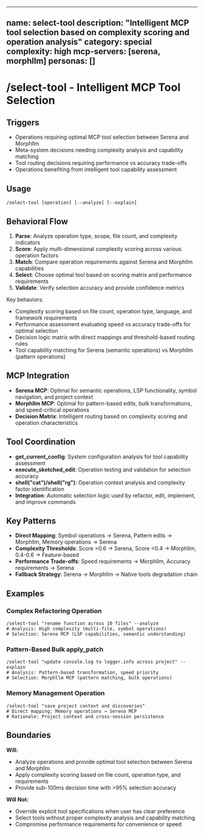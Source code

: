 ______________________________________________________________________

## name: select-tool description: "Intelligent MCP tool selection based on complexity scoring and operation analysis" category: special complexity: high mcp-servers: [serena, morphllm] personas: []

# /select-tool - Intelligent MCP Tool Selection

## Triggers

- Operations requiring optimal MCP tool selection between Serena and Morphllm
- Meta-system decisions needing complexity analysis and capability matching
- Tool routing decisions requiring performance vs accuracy trade-offs
- Operations benefiting from intelligent tool capability assessment

## Usage

```
/select-tool [operation] [--analyze] [--explain]
```

## Behavioral Flow

1. **Parse**: Analyze operation type, scope, file count, and complexity indicators
2. **Score**: Apply multi-dimensional complexity scoring across various operation factors
3. **Match**: Compare operation requirements against Serena and Morphllm capabilities
4. **Select**: Choose optimal tool based on scoring matrix and performance requirements
5. **Validate**: Verify selection accuracy and provide confidence metrics

Key behaviors:

- Complexity scoring based on file count, operation type, language, and framework requirements
- Performance assessment evaluating speed vs accuracy trade-offs for optimal selection
- Decision logic matrix with direct mappings and threshold-based routing rules
- Tool capability matching for Serena (semantic operations) vs Morphllm (pattern operations)

## MCP Integration

- **Serena MCP**: Optimal for semantic operations, LSP functionality, symbol navigation, and project context
- **Morphllm MCP**: Optimal for pattern-based edits, bulk transformations, and speed-critical operations
- **Decision Matrix**: Intelligent routing based on complexity scoring and operation characteristics

## Tool Coordination

- **get_current_config**: System configuration analysis for tool capability assessment
- **execute_sketched_edit**: Operation testing and validation for selection accuracy
- **shell("cat")/shell("rg")**: Operation context analysis and complexity factor identification
- **Integration**: Automatic selection logic used by refactor, edit, implement, and improve commands

## Key Patterns

- **Direct Mapping**: Symbol operations → Serena, Pattern edits → Morphllm, Memory operations → Serena
- **Complexity Thresholds**: Score >0.6 → Serena, Score \<0.4 → Morphllm, 0.4-0.6 → Feature-based
- **Performance Trade-offs**: Speed requirements → Morphllm, Accuracy requirements → Serena
- **Fallback Strategy**: Serena → Morphllm → Native tools degradation chain

## Examples

### Complex Refactoring Operation

```
/select-tool "rename function across 10 files" --analyze
# Analysis: High complexity (multi-file, symbol operations)
# Selection: Serena MCP (LSP capabilities, semantic understanding)
```

### Pattern-Based Bulk apply_patch

```
/select-tool "update console.log to logger.info across project" --explain
# Analysis: Pattern-based transformation, speed priority
# Selection: Morphllm MCP (pattern matching, bulk operations)
```

### Memory Management Operation

```
/select-tool "save project context and discoveries"
# Direct mapping: Memory operations → Serena MCP
# Rationale: Project context and cross-session persistence
```

## Boundaries

**Will:**

- Analyze operations and provide optimal tool selection between Serena and Morphllm
- Apply complexity scoring based on file count, operation type, and requirements
- Provide sub-100ms decision time with >95% selection accuracy

**Will Not:**

- Override explicit tool specifications when user has clear preference
- Select tools without proper complexity analysis and capability matching
- Compromise performance requirements for convenience or speed
